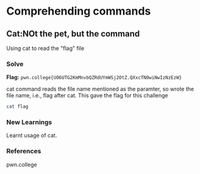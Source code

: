# Comprehending commands

## Cat:NOt the pet, but the command
Using cat to read the "flag" file

### Solve
**Flag:** `pwn.college{UO6UTG2KmMnvbQZRdUYmWSj2OtZ.QXxcTN0wiNwIzNzEzW}`

cat command reads the file name mentioned as the paramter, so wrote the file name, i.e., flag after cat. This gave the flag for this challenge

```bash
cat flag
```

### New Learnings
Learnt usage of cat.

### References 
pwn.college
